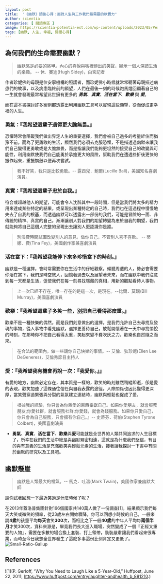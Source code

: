 ```yaml
---
layout: post
title:  "《幽默》讀後心得：面對人生與工作我們最需要的軟實力"
author: scientia
categories: [ 閱讀專區 ]
image: https://scientia-potentia-est.com/wp-content/uploads/2023/05/Perennial-Seller-Cover.png
tags: [幽默, 人生, 幸福, 閱讀心得]
---
```

## 為何我們的生命需要幽默？
> 幽默感是必要的盔甲。內心的喜悅與嘴裡傳出的笑聲，顯示一個人深諳生活的樂趣。 -- 休．賽迪(Hugh Sidey)，白宮記者

作者珍妮佛的母親是位安寧機構的照護者，而珍妮佛小時候就常常聽著母親描述病患們的故事，以及病患臨終前的願望，人們在最後一刻的時候跑馬燈回顧著自己的一生就會發現最常希望此世擁有更多的 ***勇氣***、***真實***、***活在當下***、***歡樂*** 與 ***愛***。

而在這本書探討許多案例都透露出利用幽默工具可以實現這些願望，從而促成更幸福的人生。

### 勇氣：『我希望這輩子過得更大膽無畏。』
恐懼時常會阻礙我們做出界定人生的重要選擇，我們會被自己過多的考量絆住而猶豫不前，而為了更勇敢的生活，顯然我們必須去克服恐懼，不是指透過幽默來讓我們自己變得更勇敢或是大膽無畏，而是指讓我們能夠更坦然的接受自己的改變與可能性，利用幽默使我們自己能勇於承擔更大的風險，幫助我們在遭遇挫折後更快的振作起來，重振旗鼓以便再次嘗試。

> 我不好笑，我只是比較勇敢。-- 露西兒．鮑爾(Lucille Ball)，美國知名喜劇演員。

### 真實：『我希望這輩子忠於自我。』
符合或超越他人的期望，可能會令人沈醉其中一段時間，但是當我們將太多的精力用來達成某些特定的結果，或呈現出某種特定的自己時，我們也在這過程中慢慢地失去了自我的根基，而透過幽默可以透露出一部份的我們，可能是冒險的一面、非傳統的精神、真實的自己，漸漸讓別人對我們的期望轉變為忠於自我的期望，我們就能夠將自己這個人完整的呈現出去讓別人更認識你是誰。

> 別浪費時間試圖改變別人的意見，做你自己，不管別人喜不喜歡。 -- 蒂娜．費(Tina Fey)，美國劇作家兼喜劇演員

### 活在當下：『我希望我能停下來多珍惜當下的時刻。』
幽默是一種選擇，會時常需要你在生活中的仔細觀察，傾聽周遭的人，勢必會需要你活在當下，我們是時空旅人，回憶著過去以及展望著未來，而在幽默中我們注意到每一天都是生活，促使我們在每一刻尋找隱藏的真相，用新的觀點看待人事物。

> 上一次已經不存在，唯一存在的是這一次，是現在。--比爾．莫瑞(Bill Murray)，美國喜劇演員

### 歡樂：『我希望這輩子多笑一些，別把自己看得那麼重。』
歡樂不是一種快樂的偶然，而是我們刻意做出的選擇，是我們允許自己去尋找及發現的事物，從人事物中看見幽默，選擇更善待自己，放鬆開懷著在一天中尋找愉悅的時刻，在那時你不把自己看得太重，笑起來變不費吹灰之力，歡樂也自然隨之而來。

> 在合法的範圍內，做一些讓你自己快樂的事情。-- 艾倫．狄珍妮(Ellen Lee DeGeneres)，艾倫秀節目主持人

### 愛：『我希望我有機會再說一次：『我愛你。』』
有愛的地方，幽默必定存在，其本質是一樣的，歡笑的時刻雖然稍縱即逝，卻是愛的表現，歡笑加速了這條通往信任與自我表露的途徑，人際關係也因此變得更深厚，當笑聲穿過緊張與分裂的氣氛建立連結時，幽默與輕鬆也促成了愛。

> 根據我的經驗，你只會為你熱愛的東西奉獻自己。如果你愛朋友，就會服務朋友;你愛社群，就會服務社群;你愛錢，就會為錢服務。如果你只愛自己，你只會為自己服務，只會擁有你自己。』-- 史蒂芬．荷伯(Stephen Tyrone Colbert)，美國喜劇演員

* **勇氣**、**真實**、**活在當下**、**歡樂**與**愛**可能就是全世界的人類共同追求的人生目標了，所幸在我們的生活中總是與幽默緊密相連，這就是為什麼我們堅信，有目的與有意義的生活是充滿歡笑與輕鬆元素的生活，接著讓我探討一下書中有關於幽默的研究以及工具吧。

## 幽默懸崖
> 幽默是人類最大的福氣。-- 馬克．吐溫(Mark Twain)，美國作家兼幽默大師

請你試著回想一下最近笑過是什麼時候了呢？

在2013年蓋洛普集團針對166個國家共140萬人做了一份調查[1]，結果顯示我們每天大笑或微笑的頻率，從23歲左右開始驟降，你可以回想小時候的自己，一般來說**4歲**的孩童平均**每天**會笑**300**次，而相比之下一般**40歲**的中年人平均每**兩個半月**才笑300次，資料來源是，畢竟我們長大進入職場，突然變成了一個『正經又重要的人物』，需要在多數的場合換上套裝、打上領帶，裝裝嚴肅讓我們看起來很專業，而時至今日我想全世界發生了這麼多事這份比例肯定又更低了。
![Small-Ratio-Gallup](https://scientia-potentia-est.com/wp-content/uploads/2024/11/Screenshot-2024-11-23-at-7.46.15 PM.png)


## References
![1](P. Gerloff, “Why You Need to Laugh Like a 5-Year-Old,” Huffpost, June 22, 2011, https://www.huffpost.com/entry/laughter-andhealth_b_881210.)